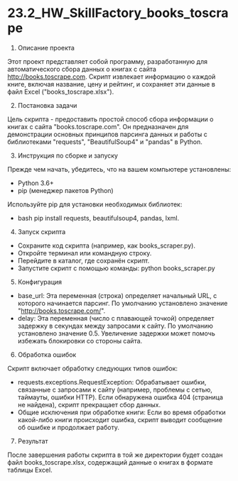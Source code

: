 # 23.2_HW_SkillFactory_books_toscrape

1. Описание проекта
   
Этот проект представляет собой программу, разработанную для автоматического сбора данных о книгах с сайта http://books.toscrape.com.  Скрипт извлекает информацию о каждой книге, включая название, цену и рейтинг, и сохраняет эти данные в файл Excel ("books_toscrape.xlsx").

2. Постановка задачи

Цель скрипта - предоставить простой способ сбора информации о книгах с сайта "books.toscrape.com".  Он предназначен для демонстрации основных принципов парсинга данных и работы с библиотеками "requests", "BeautifulSoup4" и "pandas" в Python.

3. Инструкция по сборке и запуску

Прежде чем начать, убедитесь, что на вашем компьютере установлены:
- Python 3.6+
- pip (менеджер пакетов Python)

Используйте pip для установки необходимых библиотек:
- bash pip install requests, beautifulsoup4, pandas, lxml.

4. Запуск скрипта

- Сохраните код скрипта (например, как books_scraper.py).
- Откройте терминал или командную строку.
- Перейдите в каталог, где сохранён скрипт.
- Запустите скрипт с помощью команды:
python books_scraper.py
    
5. Конфигурация

- base_url:  Эта переменная (строка) определяет начальный URL, с которого начинается парсинг.  По умолчанию установлено значение "http://books.toscrape.com/".
- delay:  Эта переменная (число с плавающей точкой) определяет задержку в секундах между запросами к сайту.  По умолчанию установлено значение 0.5.  Увеличение задержки может помочь избежать блокировки со стороны сайта.

6. Обработка ошибок

Скрипт включает обработку следующих типов ошибок:
- requests.exceptions.RequestException:  Обрабатывает ошибки, связанные с запросами к сайту (например, проблемы с сетью, таймауты, ошибки HTTP). Если обнаружена ошибка 404 (страница не найдена), скрипт прекращает сбор данных.
- Общие исключения при обработке книги: Если во время обработки какой-либо книги происходит ошибка, скрипт выводит сообщение об ошибке и продолжает работу.

7. Результат

После завершения работы скрипта в той же директории будет создан файл books_toscrape.xlsx, содержащий данные о книгах в формате таблицы Excel.
